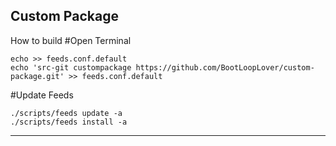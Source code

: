 Custom Package 
--------------

How to build
#Open Terminal

```
echo >> feeds.conf.default
echo 'src-git custompackage https://github.com/BootLoopLover/custom-package.git' >> feeds.conf.default
```

#Update Feeds
```
./scripts/feeds update -a
./scripts/feeds install -a
```
----------
